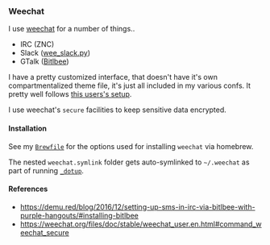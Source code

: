 ### Weechat

I use [weechat](https://weechat.org/) for a number of things..

- IRC (ZNC)
- Slack ([wee_slack.py](https://github.com/wee-slack/wee-slack))
- GTalk ([Bitlbee](https://www.bitlbee.org/))

I have a pretty customized interface, that doesn't have it's own
compartmentalized theme file, it's just all included in my various
confs. It pretty well follows [this users's setup](https://gist.github.com/pascalpoitras/8406501).

I use weechat's `secure` facilities to keep sensitive data encrypted.

#### Installation

See my [`Brewfile`](https://github.com/megalithic/dotfiles/blob/master/homebrew/Brewfile)
for the options used for installing `weechat` via homebrew.

The nested `weechat.symlink` folder gets auto-symlinked to `~/.weechat` as part
of running [`_dotup`](https://github.com/megalithic/dotfiles/blob/master/bin/_dotup).

#### References

- https://demu.red/blog/2016/12/setting-up-sms-in-irc-via-bitlbee-with-purple-hangouts/#installing-bitlbee
- https://weechat.org/files/doc/stable/weechat_user.en.html#command_weechat_secure
